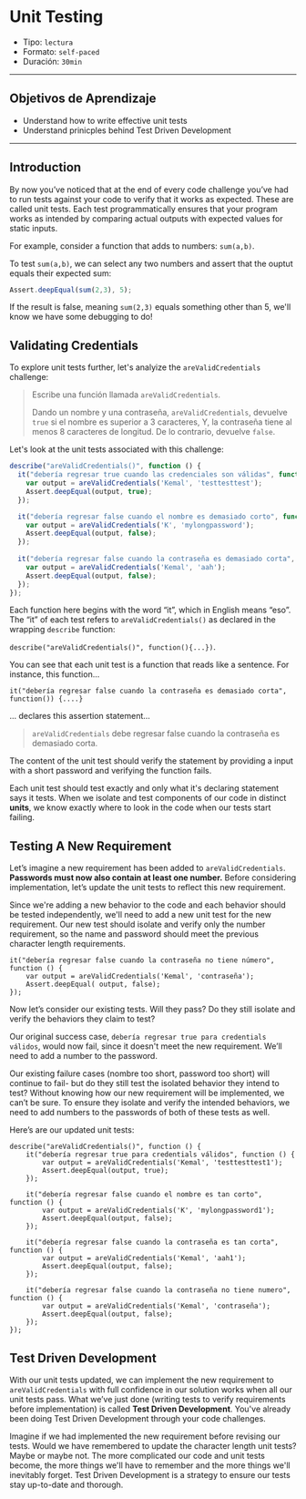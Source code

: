 # Unit Testing

- Tipo: `lectura`
- Formato: `self-paced`
- Duración: `30min`

***

## Objetivos de Aprendizaje

- Understand how to write effective unit tests
- Understand prinicples behind Test Driven Development

***

## Introduction

By now you’ve noticed that at the end of every code challenge you’ve had to run tests against your code to verify that it works as expected. These are called unit tests. Each test programmatically ensures that your program works as intended by comparing actual outputs with expected values for static inputs.

For example, consider a function that adds to numbers: `sum(a,b)`.

To test `sum(a,b)`, we can select any two numbers and assert that the ouptut equals their expected sum:

```javascript
Assert.deepEqual(sum(2,3), 5);
```

If the result is false, meaning `sum(2,3)` equals something other than 5, we'll know we have some debugging to do!

## Validating Credentials

To explore unit tests further, let's analyize the `areValidCredentials` challenge:

>Escribe una función llamada `areValidCredentials`.
>
>Dando un nombre y una contraseña, `areValidCredentials`, devuelve `true` si el nombre es superior a 3 caracteres, Y, la contraseña tiene al menos 8 caracteres de longitud. De lo contrario, devuelve `false`.

Let's look at the unit tests associated with this challenge:

```javascript
describe("areValidCredentials()", function () {
  it("debería regresar true cuando las credenciales son válidas", function () {
	var output = areValidCredentials('Kemal', 'testtesttest');
	Assert.deepEqual(output, true);
  });

  it("debería regresar false cuando el nombre es demasiado corto", function () {
	var output = areValidCredentials('K', 'mylongpassword');
	Assert.deepEqual(output, false);
  });
  
  it("debería regresar false cuando la contraseña es demasiado corta", function () {
	var output = areValidCredentials('Kemal', 'aah');
	Assert.deepEqual(output, false);
  });
});
```

Each function here begins with the word “it”, which in English means “eso”. The “it” of each test refers to `areValidCredentials()` as declared in the wrapping `describe` function:

`describe("areValidCredentials()", function(){...})`.

You can see that each unit test is a function that reads like a sentence. For instance, this function...

`it("debería regresar false cuando la contraseña es demasiado corta", function()) {....}`

... declares this assertion statement...

> `areValidCredentials` debe regresar false cuando la contraseña es demasiado corta.

The content of the unit test should verify the statement by providing a input with a short password and verifying the function fails.

Each unit test should test exactly and only what it's declaring statement says it tests. When we isolate and test components of our code in distinct **units**, we know exactly where to look in the code when our tests start failing.

## Testing A New Requirement

Let’s imagine a new requirement has been added to `areValidCredentials`. **Passwords must now also contain at least one number.** Before considering implementation, let’s update the unit tests to reflect this new requirement.

Since we're adding a new behavior to the code and each behavior should be tested independently, we'll need to add a new unit test for the new requirement. Our new test should isolate and verify only the number requirement, so the name and password should meet the previous character length requirements.

	it("debería regresar false cuando la contraseña no tiene número", function () {
		var output = areValidCredentials('Kemal', 'contraseña');
		Assert.deepEqual( output, false);
	});

Now let’s consider our existing tests. Will they pass? Do they still isolate and verify the behaviors they claim to test?

Our original success case, `debería regresar true para credentials válidos`, would now fail, since it doesn't meet the new requirement. We’ll need to add a number to the password.

Our existing failure cases (nombre too short, password too short) will continue to fail- but do they still test the isolated behavior they intend to test? Without knowing how our new requirement will be implemented, we can’t be sure. To ensure they isolate and verify the intended behaviors, we need to add numbers to the passwords of both of these tests as well.

Here’s are our updated unit tests:

	describe("areValidCredentials()", function () {
		it("debería regresar true para credentials válidos", function () {
			var output = areValidCredentials('Kemal', 'testtesttest1');
			Assert.deepEqual(output, true);
		});

		it("debería regresar false cuando el nombre es tan corto", function () {
			var output = areValidCredentials('K', 'mylongpassword1');
			Assert.deepEqual(output, false);
		});

		it("debería regresar false cuando la contraseña es tan corta", function () {
			var output = areValidCredentials('Kemal', 'aah1');
			Assert.deepEqual(output, false);
		});

		it("debería regresar false cuando la contraseña no tiene numero", function () {
			var output = areValidCredentials('Kemal', 'contraseña');
			Assert.deepEqual(output, false);
		});
	});

## Test Driven Development

With our unit tests updated, we can implement the new requirement to `areValidCredentials` with full confidence in our solution works when all our unit tests pass. What we’ve just done (writing tests to verify requirements before implementation) is called **Test Driven Development**. You've already been doing Test Driven Development through your code challenges.

Imagine if we had implemented the new requirement before revising our tests. Would we have remembered to update the character length unit tests? Maybe or maybe not. The more complicated our code and unit tests become, the more things we'll have to remember and the more things we'll inevitably forget. Test Driven Development is a strategy to ensure our tests stay up-to-date and thorough.